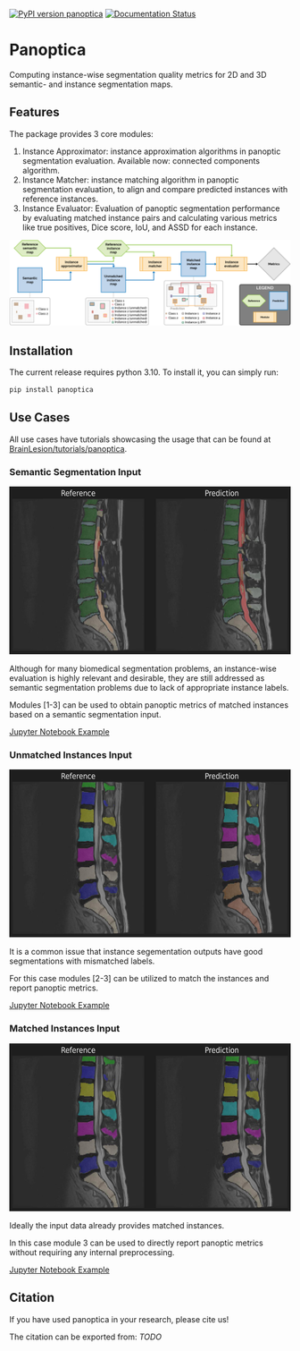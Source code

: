 [![PyPI version panoptica](https://badge.fury.io/py/panoptica.svg)](https://pypi.python.org/pypi/panoptica/)
[![Documentation Status](https://readthedocs.org/projects/panoptica/badge/?version=latest)](http://panoptica.readthedocs.io/?badge=latest)

# Panoptica

Computing instance-wise segmentation quality metrics for 2D and 3D semantic- and instance segmentation maps.

## Features

The package provides 3 core modules:

1. Instance Approximator: instance approximation algorithms in panoptic segmentation evaluation. Available now: connected components algorithm.
1. Instance Matcher: instance matching algorithm in panoptic segmentation evaluation, to align and compare predicted instances with reference instances.
1. Instance Evaluator: Evaluation of panoptic segmentation performance by evaluating matched instance pairs and calculating various metrics like true positives, Dice score, IoU, and ASSD for each instance.

![workflow_figure](https://github.com/BrainLesion/panoptica/blob/main/examples/figures/workflow.png?raw=true)

## Installation

The current release requires python 3.10. To install it, you can simply run:

```sh
pip install panoptica
```

## Use Cases

All use cases have tutorials showcasing the usage that can be found at [BrainLesion/tutorials/panoptica](https://github.com/BrainLesion/tutorials/tree/main/panoptica).

### Semantic Segmentation Input

<img src="https://github.com/BrainLesion/panoptica/blob/main/examples/figures/semantic.png?raw=true" alt="semantic_figure" height="300"/>

Although for many biomedical segmentation problems, an instance-wise evaluation is highly relevant and desirable, they are still addressed as semantic segmentation problems due to lack of appropriate instance labels.

Modules [1-3] can be used to obtain panoptic metrics of matched instances based on a semantic segmentation input.

[Jupyter Notebook Example](https://github.com/BrainLesion/tutorials/tree/main/panoptica/example_spine_semantic.ipynb)

### Unmatched Instances Input

<img src="https://github.com/BrainLesion/panoptica/blob/main/examples/figures/unmatched_instance.png?raw=true" alt="unmatched_instance_figure" height="300"/>

It is a common issue that instance segementation outputs have good segmentations with mismatched labels.

For this case modules [2-3] can be utilized to match the instances and report panoptic metrics.

[Jupyter Notebook Example](https://github.com/BrainLesion/tutorials/tree/main/panoptica/example_spine_unmatched_instance.ipynb)

### Matched Instances Input

<img src="https://github.com/BrainLesion/panoptica/blob/main/examples/figures/matched_instance.png?raw=true" alt="matched_instance_figure" height="300"/>

Ideally the input data already provides matched instances.

In this case module 3 can be used to directly report panoptic metrics without requiring any internal preprocessing.

[Jupyter Notebook Example](https://github.com/BrainLesion/tutorials/tree/main/panoptica/example_spine_matched_instance.ipynb)

## Citation

If you have used panoptica in your research, please cite us!

The citation can be exported from: _TODO_
